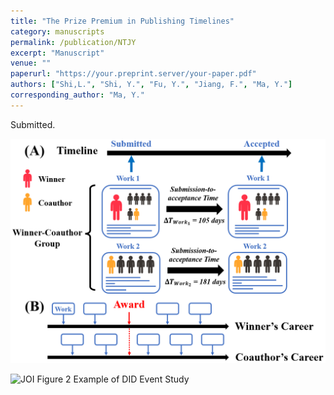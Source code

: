 ```yaml
---
title: "The Prize Premium in Publishing Timelines"
category: manuscripts
permalink: /publication/NTJY
excerpt: "Manuscript"
venue: ""
paperurl: "https://your.preprint.server/your-paper.pdf"
authors: ["Shi,L.", "Shi, Y.", "Fu, Y.", "Jiang, F.", "Ma, Y."]
corresponding_author: "Ma, Y."
---
```

  
Submitted.

![JOI Figure 1 Data Curation and Conceptualization](/images/JOI_Figure1.png)

![JOI Figure 2 Example of DID Event Study](/images/JOI_Figure2.png)

<!--  
  The “citation” line below will automatically be rendered in small font on the standalone publication page,  
  so you don’t need to repeat it in the body above.  
-->
